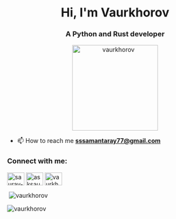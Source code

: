 <h1 align="center">Hi, I'm Vaurkhorov</h1>
<h3 align="center">A Python and Rust developer</h3>

<p align="center"> <img src="https://assets.holopin.io/hf2023levels/level1-red-wig-0-0.webp" width=200px alt="vaurkhorov" /> </p>

- 📫 How to reach me **sssamantaray77@gmail.com**

<h3 align="left">Connect with me:</h3>
<p align="left">
<a href="https://linkedin.com/in/saurav-samantaray-08b729171" target="blank"><img align="center" src="https://raw.githubusercontent.com/rahuldkjain/github-profile-readme-generator/master/src/images/icons/Social/linked-in-alt.svg" alt="saurav-samantaray-08b729171" height="30" width="40" /></a>
<a href="https://instagram.com/asksaurav" target="blank"><img align="center" src="https://raw.githubusercontent.com/rahuldkjain/github-profile-readme-generator/master/src/images/icons/Social/instagram.svg" alt="asksaurav" height="30" width="40" /></a>
<a href="https://www.codechef.com/users/vaurkhorov" target="blank"><img align="center" src="https://cdn.jsdelivr.net/npm/simple-icons@3.1.0/icons/codechef.svg" alt="vaurkhorov" height="30" width="40" /></a>
</p>

<p>&nbsp;<img align="center" src="https://github-readme-stats.vercel.app/api?username=vaurkhorov&show_icons=true&theme=synthwave&title_color=ffbb00&text_color=ffffff&bg_color=0000d9&locale=en" alt="vaurkhorov" /></p>

<p><img align="center" src="https://github-readme-streak-stats.herokuapp.com/?user=vaurkhorov&theme=dark" alt="vaurkhorov" /></p>
